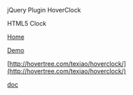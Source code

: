 jQuery Plugin HoverClock

HTML5 Clock

[Home](http://hovertree.com/texiao/hoverclock/)

[Demo](http://hovertree.com/texiao/hoverclock/demo2.htm)

[http://hovertree.com/texiao/hoverclock/](http://hovertree.com/texiao/hoverclock/)

[doc](http://hovertree.com/h/bjaf/hoverclock.htm)
